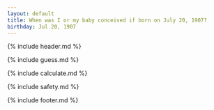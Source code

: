 ```yaml
---
layout: default
title: When was I or my baby conceived if born on July 20, 1907?
birthday: Jul 20, 1907
---
```


{% include header.md %}

{% include guess.md %}

{% include calculate.md %}

{% include safety.md %}

{% include footer.md %}



